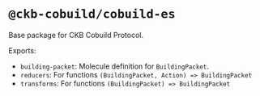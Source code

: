 # `@ckb-cobuild/cobuild-es`

Base package for CKB Cobuild Protocol.

Exports:

- `building-packet`: Molecule definition for `BuildingPacket`.
- `reducers`: For functions `(BuildingPacket, Action) => BuildingPacket`
- `transforms`: For functions `(BuildingPacket) => BuildingPacket`
